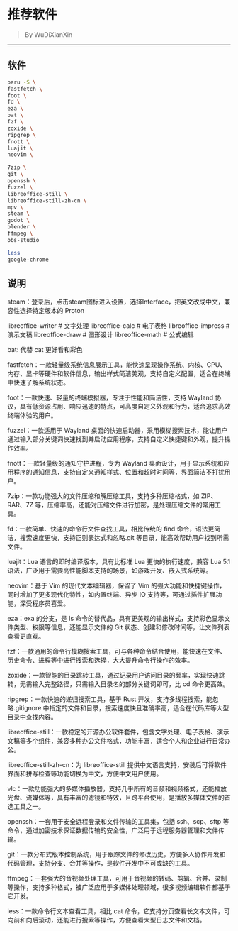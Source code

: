 # 推荐软件

> By WuDiXianXin
---

## 软件

```bash
paru -S \
fastfetch \
foot \
fd \
eza \
bat \
fzf \
zoxide \
ripgrep \
fnott \
luajit \
neovim \

7zip \
git \
openssh \
fuzzel \
libreoffice-still \
libreoffice-still-zh-cn \
mpv \
steam \
godot \
blender \
ffmpeg \
obs-studio

less
google-chrome
```

## 说明

steam：登录后，点击steam图标进入设置，选择Interface，把英文改成中文，兼容性选择特定版本的 Proton

libreoffice-writer    # 文字处理
libreoffice-calc      # 电子表格
libreoffice-impress   # 演示文稿
libreoffice-draw      # 图形设计
libreoffice-math      # 公式编辑

bat: 代替 cat 更好看和彩色

fastfetch：一款轻量级系统信息展示工具，能快速呈现操作系统、内核、CPU、内存、显卡等硬件和软件信息，输出样式简洁美观，支持自定义配置，适合在终端中快速了解系统状态。

foot：一款快速、轻量的终端模拟器，专注于性能和简洁性，支持 Wayland 协议，具有低资源占用、响应迅速的特点，可高度自定义外观和行为，适合追求高效终端体验的用户。

fuzzel：一款适用于 Wayland 桌面的快速启动器，采用模糊搜索技术，能让用户通过输入部分关键词快速找到并启动应用程序，支持自定义快捷键和外观，提升操作效率。

fnott：一款轻量级的通知守护进程，专为 Wayland 桌面设计，用于显示系统和应用程序的通知信息，支持自定义通知样式、位置和超时时间等，界面简洁不打扰用户。

7zip：一款功能强大的文件压缩和解压缩工具，支持多种压缩格式，如 ZIP、RAR、7Z 等，压缩率高，还能对压缩文件进行加密，是处理压缩文件的常用工具。

fd：一款简单、快速的命令行文件查找工具，相比传统的 find 命令，语法更简洁，搜索速度更快，支持正则表达式和忽略.git 等目录，能高效帮助用户找到所需文件。

luajit：Lua 语言的即时编译版本，具有比标准 Lua 更快的执行速度，兼容 Lua 5.1 语法，广泛用于需要高性能脚本支持的场景，如游戏开发、嵌入式系统等。

neovim：基于 Vim 的现代文本编辑器，保留了 Vim 的强大功能和快捷键操作，同时增加了更多现代化特性，如内置终端、异步 IO 支持等，可通过插件扩展功能，深受程序员喜爱。

eza：exa 的分支，是 ls 命令的替代品，具有更美观的输出样式，支持彩色显示文件类型、权限等信息，还能显示文件的 Git 状态、创建和修改时间等，让文件列表查看更直观。

fzf：一款通用的命令行模糊搜索工具，可与各种命令结合使用，能快速在文件、历史命令、进程等中进行搜索和选择，大大提升命令行操作的效率。

zoxide：一款智能的目录跳转工具，通过记录用户访问目录的频率，实现快速跳转，无需输入完整路径，只需输入目录名的部分关键词即可，比 cd 命令更高效。

ripgrep：一款快速的递归搜索工具，基于 Rust 开发，支持多线程搜索，能忽略.gitignore 中指定的文件和目录，搜索速度快且准确率高，适合在代码库等大型目录中查找内容。

libreoffice-still：一款稳定的开源办公软件套件，包含文字处理、电子表格、演示文稿等多个组件，兼容多种办公文件格式，功能丰富，适合个人和企业进行日常办公。

libreoffice-still-zh-cn：为 libreoffice-still 提供中文语言支持，安装后可将软件界面和拼写检查等功能切换为中文，方便中文用户使用。

vlc：一款功能强大的多媒体播放器，支持几乎所有的音频和视频格式，还能播放光盘、流媒体等，具有丰富的滤镜和特效，且跨平台使用，是播放多媒体文件的首选工具之一。

openssh：一套用于安全远程登录和文件传输的工具集，包括 ssh、scp、sftp 等命令，通过加密技术保证数据传输的安全性，广泛用于远程服务器管理和文件传输。

git：一款分布式版本控制系统，用于跟踪文件的修改历史，方便多人协作开发和代码管理，支持分支、合并等操作，是软件开发中不可或缺的工具。

ffmpeg：一套强大的音视频处理工具，可用于音视频的转码、剪辑、合并、录制等操作，支持多种格式，被广泛应用于多媒体处理领域，很多视频编辑软件都基于它开发。

less：一款命令行文本查看工具，相比 cat 命令，它支持分页查看长文本文件，可向前和向后滚动，还能进行搜索等操作，方便查看大型日志文件和文档。
